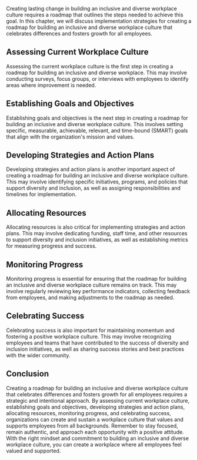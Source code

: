 
Creating lasting change in building an inclusive and diverse workplace culture requires a roadmap that outlines the steps needed to achieve this goal. In this chapter, we will discuss implementation strategies for creating a roadmap for building an inclusive and diverse workplace culture that celebrates differences and fosters growth for all employees.

Assessing Current Workplace Culture
-----------------------------------

Assessing the current workplace culture is the first step in creating a roadmap for building an inclusive and diverse workplace. This may involve conducting surveys, focus groups, or interviews with employees to identify areas where improvement is needed.

Establishing Goals and Objectives
---------------------------------

Establishing goals and objectives is the next step in creating a roadmap for building an inclusive and diverse workplace culture. This involves setting specific, measurable, achievable, relevant, and time-bound (SMART) goals that align with the organization's mission and values.

Developing Strategies and Action Plans
--------------------------------------

Developing strategies and action plans is another important aspect of creating a roadmap for building an inclusive and diverse workplace culture. This may involve identifying specific initiatives, programs, and policies that support diversity and inclusion, as well as assigning responsibilities and timelines for implementation.

Allocating Resources
--------------------

Allocating resources is also critical for implementing strategies and action plans. This may involve dedicating funding, staff time, and other resources to support diversity and inclusion initiatives, as well as establishing metrics for measuring progress and success.

Monitoring Progress
-------------------

Monitoring progress is essential for ensuring that the roadmap for building an inclusive and diverse workplace culture remains on track. This may involve regularly reviewing key performance indicators, collecting feedback from employees, and making adjustments to the roadmap as needed.

Celebrating Success
-------------------

Celebrating success is also important for maintaining momentum and fostering a positive workplace culture. This may involve recognizing employees and teams that have contributed to the success of diversity and inclusion initiatives, as well as sharing success stories and best practices with the wider community.

Conclusion
----------

Creating a roadmap for building an inclusive and diverse workplace culture that celebrates differences and fosters growth for all employees requires a strategic and intentional approach. By assessing current workplace culture, establishing goals and objectives, developing strategies and action plans, allocating resources, monitoring progress, and celebrating success, organizations can create and sustain a workplace culture that values and supports employees from all backgrounds. Remember to stay focused, remain authentic, and approach each opportunity with a positive attitude. With the right mindset and commitment to building an inclusive and diverse workplace culture, you can create a workplace where all employees feel valued and supported.
